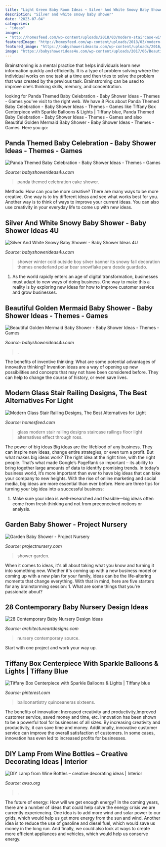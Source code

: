 ```yaml
---
title: "Light Green Baby Room Ideas ~ Silver And White Snowy Baby Shower"
description: "Silver and white snowy baby shower"
date: "2023-07-04"
categories:
- "ideas"
images:
- "http://homesfeed.com/wp-content/uploads/2018/03/modern-staircase-with-glass-railings-installed-from-floor-to-top.jpg"
featuredImage: "http://homesfeed.com/wp-content/uploads/2018/03/modern-staircase-with-glass-railings-installed-from-floor-to-top.jpg"
featured_image: "https://babyshowerideas4u.com/wp-content/uploads/2016/11/Silver-And-White-Snowy-Baby-Shower-Polar-Bear.jpg"
image: "https://babyshowerideas4u.com/wp-content/uploads/2017/06/Beautiful-Golden-Mermaid-Shower-Buffet-Chair.jpg"
---
```



Brainstroming is a mental practice that helps individuals learn new information quickly and efficiently. It is a type of problem solving where the individual works on one task at a time and then tries to solve the problem that was created by the previous task. Brainstroming can be used to improve one’s thinking skills, memory, and concentration.

	

		
looking for Panda Themed Baby Celebration - Baby Shower Ideas - Themes - Games you've visit to the right web. We have 8 Pics about Panda Themed Baby Celebration - Baby Shower Ideas - Themes - Games like Tiffany Box Centerpiece with Sparkle Balloons &amp; Lights | Tiffany blue, Panda Themed Baby Celebration - Baby Shower Ideas - Themes - Games and also Beautiful Golden Mermaid Baby Shower - Baby Shower Ideas - Themes - Games. Here you go:
		
    
## Panda Themed Baby Celebration - Baby Shower Ideas - Themes - Games

<img loading=lazy src="http://www.babyshowerideas4u.com/wp-content/uploads/2017/10/Panda-Themed-Baby-Celebration-Cake.jpg" onerror="this.onerror=null;this.src='https://tse1.mm.bing.net/th?id=OIP.ZdHUv9iudEGB3T9rYbzvEwHaLH&amp;pid=15.1';" alt="Panda Themed Baby Celebration - Baby Shower Ideas - Themes - Games">

_Source: babyshowerideas4u.com_

>panda themed celebration cake shower. 

	

Methods: How can you be more creative?
There are many ways to be more creative. One way is to try different ideas and see what works best for you. Another way is to think of ways to improve your current ideas. You can also use creativity in your everyday life to come up with new ideas.

    
## Silver And White Snowy Baby Shower - Baby Shower Ideas 4U

<img loading=lazy src="https://babyshowerideas4u.com/wp-content/uploads/2016/11/Silver-And-White-Snowy-Baby-Shower-Polar-Bear.jpg" onerror="this.onerror=null;this.src='https://tse4.mm.bing.net/th?id=OIP.Y6BwsTe41Zd7OAddJYIFjgHaJH&amp;pid=15.1';" alt="Silver And White Snowy Baby Shower - Baby Shower Ideas 4U">

_Source: babyshowerideas4u.com_

>shower winter cold outside boy silver banner its snowy fall decoration themes onederland polar bear snowflake para desde guardado. 

	

1. As the world rapidly enters an age of digital transformation, businesses must adapt to new ways of doing business. One way to make this a reality is by exploring new ideas for how to improve customer service and grow businesses.

    
## Beautiful Golden Mermaid Baby Shower - Baby Shower Ideas - Themes - Games

<img loading=lazy src="https://babyshowerideas4u.com/wp-content/uploads/2017/06/Beautiful-Golden-Mermaid-Shower-Buffet-Chair.jpg" onerror="this.onerror=null;this.src='https://tse1.mm.bing.net/th?id=OIP.bIG1ae80EN-9GPyU9CrqPgHaFb&amp;pid=15.1';" alt="Beautiful Golden Mermaid Baby Shower - Baby Shower Ideas - Themes - Games">

_Source: babyshowerideas4u.com_

>. 

	

The benefits of inventive thinking: What are some potential advantages of innovative thinking?
Invention ideas are a way of opening up new possibilities and concepts that may not have been considered before. They can help to change the course of history, or even save lives.

    
## Modern Glass Stair Railing Designs, The Best Alternatives For Light

<img loading=lazy src="http://homesfeed.com/wp-content/uploads/2018/03/modern-staircase-with-glass-railings-installed-from-floor-to-top.jpg" onerror="this.onerror=null;this.src='https://tse1.mm.bing.net/th?id=OIP.cpprYBY2ye3CokN8FDszjgHaLJ&amp;pid=15.1';" alt="Modern Glass Stair Railing Designs, The Best Alternatives for Light">

_Source: homesfeed.com_

>glass modern stair railing designs staircase railings floor light alternatives effect through ross. 

	

The power of big ideas
Big ideas are the lifeblood of any business. They can inspire new ideas, change entire strategies, or even turn a profit. But what makes big ideas work? The right idea at the right time, with the right people. That’s what made Google’s PageRank so important – its ability to bring together large amounts of data to identify promising trends.
In today’s business world, it’s more important than ever to have big ideas that can take your company to new heights. With the rise of online marketing and social media, big ideas are more essential than ever before. Here are three tips for turning your big idea into a successful business:

1) Make sure your idea is well-researched and feasible—big ideas often come from fresh thinking and not from preconceived notions or analysis.

    
## Garden Baby Shower - Project Nursery

<img loading=lazy src="https://projectnursery.com/wp-content/uploads/2017/04/IMG_1167-e1491865219681-768x1024.jpg" onerror="this.onerror=null;this.src='https://tse4.mm.bing.net/th?id=OIP.QDoy7prrZvG3jT05CZs2YAHaJ4&amp;pid=15.1';" alt="Garden Baby Shower - Project Nursery">

_Source: projectnursery.com_

>shower garden. 

	

When it comes to ideas, it's all about taking what you know and turning it into something new. Whether it's coming up with a new business model or coming up with a new plan for your family, ideas can be the life-altering moments that change everything. With that in mind, here are five starters for any brainstorming session: 1. What are some things that you're passionate about?

    
## 28 Contemporary Baby Nursery Design Ideas

<img loading=lazy src="https://www.architectureartdesigns.com/wp-content/uploads/2013/10/2138.jpg" onerror="this.onerror=null;this.src='https://tse3.mm.bing.net/th?id=OIP.WCsc-5DuZ1rfcEG8iTGQWgAAAA&amp;pid=15.1';" alt="28 Contemporary Baby Nursery Design Ideas">

_Source: architectureartdesigns.com_

>nursery contemporary source. 

	

Start with one project and work your way up.

    
## Tiffany Box Centerpiece With Sparkle Balloons &amp; Lights | Tiffany Blue

<img loading=lazy src="https://i.pinimg.com/736x/26/9f/c2/269fc20fbabf24b87621634ae4a76d8d.jpg" onerror="this.onerror=null;this.src='https://tse4.mm.bing.net/th?id=OIP.9FoEvzrEtVWJ-v11zoagrgHaLG&amp;pid=15.1';" alt="Tiffany Box Centerpiece with Sparkle Balloons &amp; Lights | Tiffany blue">

_Source: pinterest.com_

>balloonartistry quinceaneras sixteens. 

	

The benefits of innovation: Increased creativity and productivity,Improved customer service, saved money and time, etc.
Innovation has been shown to be a powerful tool for businesses of all sizes. By increasing creativity and productivity, it can save time and money. Additionally, innovative customer service can improve the overall satisfaction of customers. In some cases, innovation has even led to increased profits for businesses.

    
## DIY Lamp From Wine Bottles – Creative Decorating Ideas | Interior

<img loading=lazy src="https://www.avso.org/wp-content/uploads/files/3/1/9/diy-lamp-from-wine-bottles-creative-decorating-ideas-11-319.jpg" onerror="this.onerror=null;this.src='https://tse4.mm.bing.net/th?id=OIP.RvBDqgZkOqHlbL6HQTK_HAHaLJ&amp;pid=15.1';" alt="DIY Lamp from Wine Bottles – creative decorating ideas | Interior">

_Source: avso.org_

>. 

	

The future of energy: How will we get enough energy?
In the coming years, there are a number of ideas that could help solve the energy crisis we are currently experiencing. One idea is to add more wind and solar power to our grids, which would help us get more energy from the sun and wind. Another idea is to reduce the use of gasoline and diesel fuel, which would save us money in the long run. And finally, we could also look at ways to create more efficient appliances and vehicles, which would help us conserve energy.

